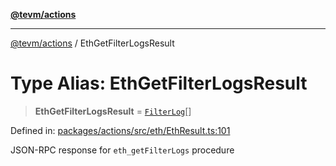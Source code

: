 [**@tevm/actions**](../README.md)

***

[@tevm/actions](../globals.md) / EthGetFilterLogsResult

# Type Alias: EthGetFilterLogsResult

> **EthGetFilterLogsResult** = [`FilterLog`](FilterLog.md)[]

Defined in: [packages/actions/src/eth/EthResult.ts:101](https://github.com/evmts/tevm-monorepo/blob/main/packages/actions/src/eth/EthResult.ts#L101)

JSON-RPC response for `eth_getFilterLogs` procedure
